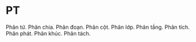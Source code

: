 # PT
Phân tứ. Phân chia. Phân đoạn. Phân cột. Phân lớp. Phân tầng. Phân tích. Phân phát. Phân khúc. Phân tách.
